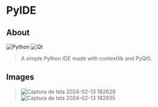 # PyIDE

## About
![Python](https://img.shields.io/badge/python-3670A0?style=for-the-badge&logo=python&logoColor=ffdd54) ![Qt](https://img.shields.io/badge/Qt-%23217346.svg?style=for-the-badge&logo=Qt&logoColor=white)
> A simple Python IDE made with contextlib and PyQt5.

## Images
> ![Captura de tela 2024-02-13 182629](https://github.com/docafavarato/movie-db/assets/98183878/3d5ce204-4006-4ce4-a156-8c8e16c9c94d)
> ![Captura de tela 2024-02-13 182935](https://github.com/docafavarato/movie-db/assets/98183878/113332d1-ecca-4e96-b331-c55705e942da)
